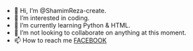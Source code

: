 - 👋 Hi, I’m @ShamimReza-create.
- 👀 I’m interested in coding.
- 🌱 I’m currently learning Python & HTML.
- 💞️ I’m not looking to collaborate on anything at this moment.
- 📫 How to reach me <a href="https://www.facebook.com/breakingbad009/">FACEBOOK</a>

<!---
ShamimReza-create/ShamimReza-create is a ✨ special ✨ repository because its `README.md` (this file) appears on your GitHub profile.
You can click the Preview link to take a look at your changes.
--->
